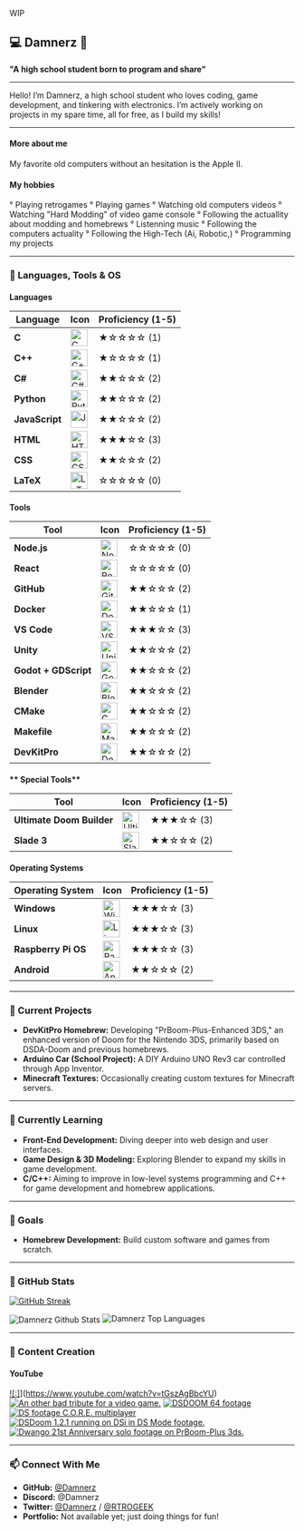
WIP

## 💻 Damnerz 💾

__"A high school student born to program and share"__

---

Hello! I’m Damnerz, a high school student who loves coding, game development, and tinkering with electronics. I’m actively working on projects in my spare time, all for free, as I build my skills!

---

#### More about me

My favorite old computers without an hesitation is the Apple II.


#### My hobbies

° Playing retrogames
° Playing games
° Watching old computers videos
° Watching "Hard Modding" of video game console
° Following the actuallity about modding and homebrews
° Listenning music 
° Following the computers actuality
° Following the High-Tech (Ai, Robotic,)
° Programming my projects


---
### 🚀 Languages, Tools & OS

#### **Languages** <table> <thead> <tr> <th>Language</th> <th>Icon</th> <th>Proficiency (1-5)</th> </tr> </thead> <tbody> <tr> <td><strong>C</strong></td> <td><img alt="C" width="30px" src="https://cdn.jsdelivr.net/gh/devicons/devicon/icons/c/c-original.svg" /></td> <td>★☆☆☆☆ (1)</td> </tr> <tr> <td><strong>C++</strong></td> <td><img alt="C++" width="30px" src="https://cdn.jsdelivr.net/gh/devicons/devicon/icons/cplusplus/cplusplus-original.svg" /></td> <td>★☆☆☆☆ (1)</td> </tr> <tr> <td><strong>C#</strong></td> <td><img alt="C#" width="30px" src="https://cdn.jsdelivr.net/gh/devicons/devicon/icons/csharp/csharp-original.svg" /></td> <td>★★☆☆☆ (2)</td> </tr> <tr> <td><strong>Python</strong></td> <td><img alt="Python" width="30px" src="https://cdn.jsdelivr.net/gh/devicons/devicon/icons/python/python-original.svg" /></td> <td>★★☆☆☆ (2)</td> </tr> <tr> <td><strong>JavaScript</strong></td> <td><img alt="JavaScript" width="30px" src="https://cdn.jsdelivr.net/gh/devicons/devicon/icons/javascript/javascript-plain.svg" /></td> <td>★★☆☆☆ (2)</td> </tr> <tr> <td><strong>HTML</strong></td> <td><img alt="HTML" width="30px" src="https://cdn.jsdelivr.net/gh/devicons/devicon/icons/html5/html5-plain.svg" /></td> <td>★★★☆☆ (3)</td> </tr> <tr> <td><strong>CSS</strong></td> <td><img alt="CSS" width="30px" src="https://cdn.jsdelivr.net/gh/devicons/devicon/icons/css3/css3-plain.svg" /></td> <td>★★☆☆☆ (2)</td> </tr> <tr> <td><strong>LaTeX</strong></td> <td><img alt="LaTeX" width="30px" src="https://cdn.jsdelivr.net/gh/devicons/devicon/icons/latex/latex-original.svg" /></td> <td>☆☆☆☆☆ (0)</td> </tr> </tbody> </table> 
#### **Tools** <table> <thead> <tr> <th>Tool</th> <th>Icon</th> <th>Proficiency (1-5)</th> </tr> </thead> <tbody> <tr> <td><strong>Node.js</strong></td> <td><img alt="Node.js" width="30px" src="https://cdn.jsdelivr.net/gh/devicons/devicon/icons/nodejs/nodejs-original.svg" /></td> <td>☆☆☆☆☆ (0)</td> </tr> <tr> <td><strong>React</strong></td> <td><img alt="React" width="30px" src="https://cdn.jsdelivr.net/gh/devicons/devicon/icons/react/react-original.svg" /></td> <td>☆☆☆☆☆ (0)</td> </tr> <tr> <td><strong>GitHub</strong></td> <td><img alt="GitHub" width="30px" src="https://cdn.jsdelivr.net/gh/devicons/devicon/icons/github/github-original.svg" /></td> <td>★★☆☆☆ (2)</td> </tr> <tr> <td><strong>Docker</strong></td> <td><img alt="Docker" width="30px" src="https://cdn.jsdelivr.net/gh/devicons/devicon/icons/docker/docker-original.svg" /></td> <td>★★☆☆☆ (1)</td> </tr> <tr> <td><strong>VS Code</strong></td> <td><img alt="VS Code" width="30px" src="https://cdn.jsdelivr.net/gh/devicons/devicon/icons/vscode/vscode-original.svg" /></td> <td>★★★☆☆ (3)</td> </tr> <tr> <td><strong>Unity</strong></td> <td><img alt="Unity" width="30px" src="https://cdn.jsdelivr.net/gh/devicons/devicon/icons/unity/unity-original.svg" /></td> <td>★★☆☆☆ (2)</td> </tr> <tr> <td><strong>Godot + GDScript</strong></td> <td><img alt="Godot" width="30px" src="https://cdn.jsdelivr.net/gh/devicons/devicon/icons/godot/godot-original.svg" /></td> <td>★★☆☆☆ (2)</td> </tr> <tr> <td><strong>Blender</strong></td> <td><img alt="Blender" width="30px" src="https://cdn.jsdelivr.net/gh/devicons/devicon/icons/blender/blender-original.svg" /></td> <td>★★☆☆☆ (2)</td> </tr> <tr> <td><strong>CMake</strong></td> <td><img alt="CMake" width="30px" src="https://cdn.jsdelivr.net/gh/devicons/devicon/icons/cmake/cmake-original.svg" /></td> <td>★★☆☆☆ (2)</td> </tr> <tr> <td><strong>Makefile</strong></td> <td><img alt="Makefile" width="30px" src="https://cdn.jsdelivr.net/gh/devicons/devicon/icons/makefile/makefile-original.svg" /></td> <td>★★☆☆☆ (2)</td> </tr> <tr> <td><strong>DevKitPro</strong></td> <td><img alt="DevKitPro" width="30px" src="https://cdn.jsdelivr.net/gh/devicons/devicon/icons/devkitpro/devkitpro-original.svg" /></td> <td>★★☆☆☆ (2)</td> </tr> </tbody> </table>

#### ** Special Tools** <table> <thead> <tr> <th>Tool</th> <th>Icon</th> <th>Proficiency (1-5)</th> </tr> </thead> <tbody> <tr> <td><strong>Ultimate Doom Builder</strong></td> <td><img alt="Ultimate Doom Builder" width="30px" src="" /></td> <td>★★★☆☆ (3)</td> </tr> <tr> <td><strong>Slade 3</strong></td> <td><img alt="Slade 3" width="30px" src="" /></td> <td>★★☆☆☆ (2)</td> </tr> </tbody> </table>
#### **Operating Systems** <table> <thead> <tr> <th>Operating System</th> <th>Icon</th> <th>Proficiency (1-5)</th> </tr> </thead> <tbody> <tr> <td><strong>Windows</strong></td> <td><img alt="Windows" width="30px" src="https://cdn.jsdelivr.net/gh/devicons/devicon/icons/windows8/windows8-original.svg" /></td> <td>★★★☆☆ (3)</td> </tr> <tr> <td><strong>Linux</strong></td> <td><img alt="Linux" width="30px" src="https://cdn.jsdelivr.net/gh/devicons/devicon/icons/linux/linux-original.svg" /></td> <td>★★★☆☆ (3)</td> </tr> <tr> <td><strong>Raspberry Pi OS</strong></td> <td><img alt="Raspberry Pi" width="30px" src="https://cdn.jsdelivr.net/gh/devicons/devicon/icons/raspberrypi/raspberrypi-original.svg" /></td> <td>★★★☆☆ (3)</td> </tr> <tr> <td><strong>Android</strong></td> <td><img alt="Android" width="30px" src="https://upload.wikimedia.org/wikipedia/commons/a/a9/Android_Logo_2019.png" /></td> <td>★★☆☆☆ (2)</td> </tr> </tbody> </table>


---

### 🔭 Current Projects

- **DevKitPro Homebrew:** Developing "PrBoom-Plus-Enhanced 3DS," an enhanced version of Doom for the Nintendo 3DS, primarily based on DSDA-Doom and previous homebrews.
- **Arduino Car (School Project):** A DIY Arduino UNO Rev3 car controlled through App Inventor.
- **Minecraft Textures:** Occasionally creating custom textures for Minecraft servers.

---

### 🌱 Currently Learning

- **Front-End Development:** Diving deeper into web design and user interfaces.
- **Game Design & 3D Modeling:** Exploring Blender to expand my skills in game development.
- **C/C++:** Aiming to improve in low-level systems programming and C++ for game development and homebrew applications.

---

### 🎯 Goals

- **Homebrew Development:** Build custom software and games from scratch.

---

### 🧮 GitHub Stats

[![GitHub Streak](http://github-readme-streak-stats.herokuapp.com?user=damnerz&theme=radical&background=0A0A0A&stroke=CDB4DB&ring=CDB4DB&currStreakNum=D3D3D3&sideNums=D3D3D3&dates=CDB4DB)](https://git.io/streak-stats)

<img align="center" src="https://github-readme-stats.vercel.app/api?username=damnerz&include_all_commits=true&count_private=true&show_icons=true&line_height=30&title_color=CDB4DB&icon_color=CDB4DB&text_color=D3D3D3&bg_color=0A0A0A" alt="Damnerz Github Stats"> <img src="https://github-readme-stats.vercel.app/api/top-langs/?username=damnerz&layout=compact&theme=dark&bg_color=0A0A0A" alt="Damnerz Top Languages"/>

---

### 🎥 Content Creation

#### YouTube

<!-- BEGIN YOUTUBE-CARDS -->
[![:]](https://ytcards.demolab.com/?id=tGszAgBbcYU&title=%3A%5D&lang=en&timestamp=1731010896&background_color=%230d1117&title_color=%23ffffff&stats_color=%23dedede&max_title_lines=1&width=250&border_radius=5 ":]")](https://www.youtube.com/watch?v=tGszAgBbcYU)
[![An other bad tribute for a video game.](https://ytcards.demolab.com/?id=LwV5JPZDCwA&title=An+other+bad+tribute+for+a+video+game.&lang=en&timestamp=1730465238&background_color=%230d1117&title_color=%23ffffff&stats_color=%23dedede&max_title_lines=1&width=250&border_radius=5 "An other bad tribute for a video game.")](https://www.youtube.com/watch?v=LwV5JPZDCwA)
[![DSDOOM 64 footage](https://ytcards.demolab.com/?id=9QTL4E7jRtI&title=DSDOOM+64+footage&lang=en&timestamp=1729766334&background_color=%230d1117&title_color=%23ffffff&stats_color=%23dedede&max_title_lines=1&width=250&border_radius=5 "DSDOOM 64 footage")](https://www.youtube.com/watch?v=9QTL4E7jRtI)
[![DS footage C.O.R.E. multiplayer](https://ytcards.demolab.com/?id=w97rhvsxgkE&title=DS+footage+C.O.R.E.+multiplayer&lang=en&timestamp=1728366529&background_color=%230d1117&title_color=%23ffffff&stats_color=%23dedede&max_title_lines=1&width=250&border_radius=5 "DS footage C.O.R.E. multiplayer")](https://www.youtube.com/watch?v=w97rhvsxgkE)
[![DSDoom 1.2.1 running on DSi in DS Mode footage.](https://ytcards.demolab.com/?id=J787jZFGXqs&title=DSDoom+1.2.1+running+on+DSi+in+DS+Mode+footage.&lang=en&timestamp=1727426008&background_color=%230d1117&title_color=%23ffffff&stats_color=%23dedede&max_title_lines=1&width=250&border_radius=5 "DSDoom 1.2.1 running on DSi in DS Mode footage.")](https://www.youtube.com/watch?v=J787jZFGXqs)
[![Dwango 21st Anniversary solo footage on PrBoom-Plus 3ds.](https://ytcards.demolab.com/?id=rQmwB1BG7bk&title=Dwango+21st+Anniversary+solo+footage+on+PrBoom-Plus+3ds.&lang=en&timestamp=1726942676&background_color=%230d1117&title_color=%23ffffff&stats_color=%23dedede&max_title_lines=1&width=250&border_radius=5 "Dwango 21st Anniversary solo footage on PrBoom-Plus 3ds.")](https://www.youtube.com/watch?v=rQmwB1BG7bk)
<!-- END YOUTUBE-CARDS -->

<!--- Tiktok will be a thing DW about it ;) ---->

---

### 📫 Connect With Me

- **GitHub:** [@Damnerz](https://github.com/Damnerz)
- **Discord:** @Damnerz
- **Twitter:** [@Damnerz](https://twitter.com/Damnerz) / [@RTROGEEK](https://twitter.com/RTROGEEK)
- **Portfolio:** Not available yet; just doing things for fun!




